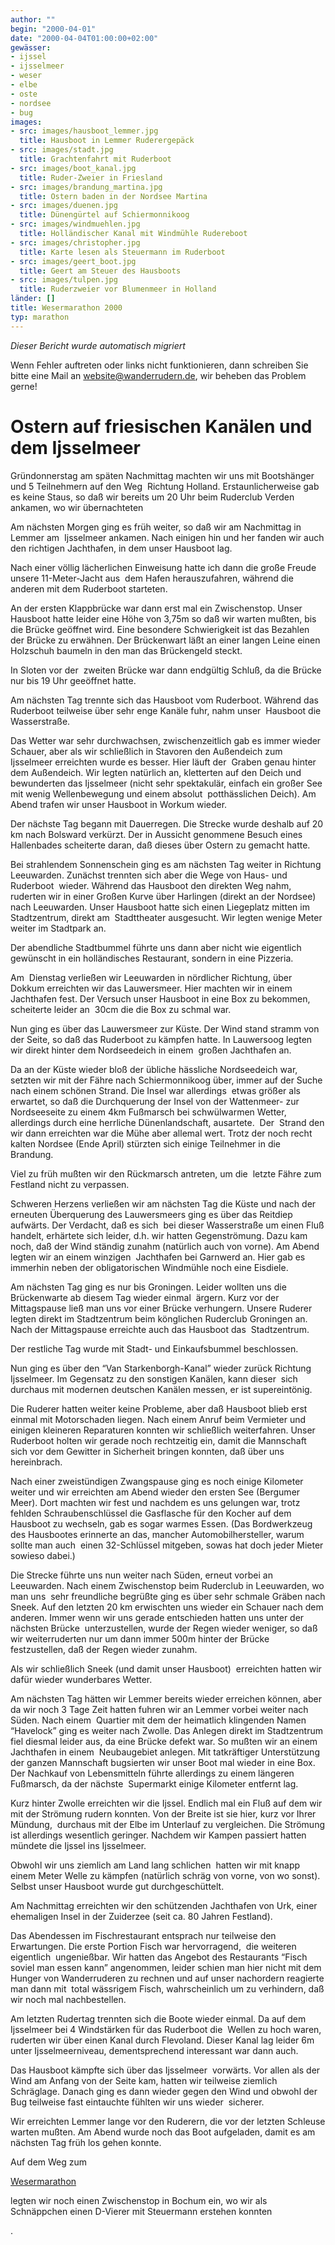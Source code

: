 ```yaml
---
author: ""
begin: "2000-04-01"
date: "2000-04-04T01:00:00+02:00"
gewässer:
- ijssel
- ijsselmeer
- weser
- elbe
- oste
- nordsee
- bug
images:
- src: images/hausboot_lemmer.jpg
  title: Hausboot in Lemmer Ruderergepäck
- src: images/stadt.jpg
  title: Grachtenfahrt mit Ruderboot
- src: images/boot_kanal.jpg
  title: Ruder-Zweier in Friesland
- src: images/brandung_martina.jpg
  title: Ostern baden in der Nordsee Martina
- src: images/duenen.jpg
  title: Dünengürtel auf Schiermonnikoog
- src: images/windmuehlen.jpg
  title: Holländischer Kanal mit Windmühle Rudereboot
- src: images/christopher.jpg
  title: Karte lesen als Steuermann im Ruderboot
- src: images/geert_boot.jpg
  title: Geert am Steuer des Hausboots
- src: images/tulpen.jpg
  title: Ruderzweier vor Blumenmeer in Holland
länder: []
title: Wesermarathon 2000
typ: marathon
---
```



*Dieser Bericht wurde automatisch migriert*

Wenn Fehler auftreten oder links nicht funktionieren, dann schreiben Sie bitte eine Mail an website@wanderrudern.de, wir beheben das Problem gerne!



# Ostern auf friesischen Kanälen und dem Ijsselmeer


Gründonnerstag am späten Nachmittag machten wir uns mit Bootshänger und 5 Teilnehmern auf den Weg  Richtung Holland. Erstaunlicherweise gab es keine Staus, so daß wir bereits um 20 Uhr beim Ruderclub Verden ankamen, wo wir übernachteten

Am nächsten Morgen ging es früh weiter, so daß wir am Nachmittag in Lemmer am  Ijsselmeer ankamen. Nach einigen hin und her fanden wir auch den richtigen Jachthafen, in dem unser Hausboot lag.

Nach einer völlig lächerlichen Einweisung hatte ich dann die große Freude unsere 11-Meter-Jacht aus  dem Hafen herauszufahren, während die anderen mit dem Ruderboot starteten.

An der ersten Klappbrücke war dann erst mal ein Zwischenstop. Unser Hausboot hatte leider eine Höhe von 3,75m so daß wir warten mußten, bis  die Brücke geöffnet wird. Eine besondere Schwierigkeit ist das Bezahlen der Brücke zu erwähnen. Der Brückenwart läßt an einer langen Leine einen Holzschuh baumeln in den man das Brückengeld steckt.

In Sloten vor der  zweiten Brücke war dann endgültig Schluß, da die Brücke nur bis 19 Uhr geeöffnet hatte.

Am nächsten Tag trennte sich das Hausboot vom Ruderboot. Während das Ruderboot teilweise über sehr enge Kanäle fuhr, nahm unser  Hausboot die Wasserstraße.

Das Wetter war sehr durchwachsen, zwischenzeitlich gab es immer wieder Schauer, aber als wir schließlich in Stavoren den Außendeich zum Ijsselmeer erreichten wurde es besser. Hier läuft der  Graben genau hinter dem Außendeich. Wir legten natürlich an, kletterten auf den Deich und bewunderten das Ijsselmeer (nicht sehr spektakulär, einfach ein großer See mit wenig Wellenbewegung und einem absolut  potthässlichen Deich). Am Abend trafen wir unser Hausboot in Workum wieder.

Der nächste Tag begann mit Dauerregen. Die Strecke wurde deshalb auf 20 km nach Bolsward verkürzt. Der in Aussicht genommene Besuch eines  Hallenbades scheiterte daran, daß dieses über Ostern zu gemacht hatte.

Bei strahlendem Sonnenschein ging es am nächsten Tag weiter in Richtung Leeuwarden. Zunächst trennten sich aber die Wege von Haus- und Ruderboot  wieder. Während das Hausboot den direkten Weg nahm, ruderten wir in einer Großen Kurve über Harlingen (direkt an der Nordsee) nach Leeuwarden. Unser Hausboot hatte sich einen Liegeplatz mitten im Stadtzentrum, direkt am  Stadttheater ausgesucht. Wir legten wenige Meter weiter im Stadtpark an.

Der abendliche Stadtbummel führte uns dann aber nicht wie eigentlich gewünscht in ein holländisches Restaurant, sondern in eine Pizzeria.

Am  Dienstag verließen wir Leeuwarden in nördlicher Richtung, über Dokkum erreichten wir das Lauwersmeer. Hier machten wir in einem Jachthafen fest. Der Versuch unser Hausboot in eine Box zu bekommen, scheiterte leider an  30cm die die Box zu schmal war.

Nun ging es über das Lauwersmeer zur Küste. Der Wind stand stramm von der Seite, so daß das Ruderboot zu kämpfen hatte. In Lauwersoog legten wir direkt hinter dem Nordseedeich in einem  großen Jachthafen an.

Da an der Küste wieder bloß der übliche hässliche Nordseedeich war, setzten wir mit der Fähre nach Schiermonnikoog über, immer auf der Suche nach einem schönen Strand. Die Insel war allerdings  etwas größer als erwartet, so daß die Durchquerung der Insel von der Wattenmeer- zur Nordseeseite zu einem 4km Fußmarsch bei schwülwarmen Wetter, allerdings durch eine herrliche Dünenlandschaft, ausartete.  Der  Strand den wir dann erreichten war die Mühe aber allemal wert. Trotz der noch recht kalten Nordsee (Ende April) stürzten sich einige Teilnehmer in die Brandung.

Viel zu früh mußten wir den Rückmarsch antreten, um die  letzte Fähre zum Festland nicht zu verpassen.

Schweren Herzens verließen wir am nächsten Tag die Küste und nach der erneuten Überquerung des Lauwersmeers ging es über das Reitdiep aufwärts. Der Verdacht, daß es sich  bei dieser Wasserstraße um einen Fluß handelt, erhärtete sich leider, d.h. wir hatten Gegenströmung. Dazu kam noch, daß der Wind ständig zunahm (natürlich auch von vorne). Am Abend legten wir an einem winzigen  Jachthafen bei Garnwerd an. Hier gab es immerhin neben der obligatorischen Windmühle noch eine Eisdiele.

Am nächsten Tag ging es nur bis Groningen. Leider wollten uns die Brückenwarte ab diesem Tag wieder einmal  ärgern. Kurz vor der Mittagspause ließ man uns vor einer Brücke verhungern. Unsere Ruderer legten direkt im Stadtzentrum beim könglichen Ruderclub Groningen an. Nach der Mittagspause erreichte auch das Hausboot das  Stadtzentrum.

Der restliche Tag wurde mit Stadt- und Einkaufsbummel beschlossen.

Nun ging es über den “Van Starkenborgh-Kanal” wieder zurück Richtung Ijsselmeer. Im Gegensatz zu den sonstigen Kanälen, kann dieser  sich durchaus mit modernen deutschen Kanälen messen, er ist supereintönig.

Die Ruderer hatten weiter keine Probleme, aber daß Hausboot blieb erst einmal mit Motorschaden liegen. Nach einem Anruf beim Vermieter und  einigen kleineren Reparaturen konnten wir schließlich weiterfahren. Unser Ruderboot holten wir gerade noch rechtzeitig ein, damit die Mannschaft sich vor dem Gewitter in Sicherheit bringen konnten, daß über uns  hereinbrach.

Nach einer zweistündigen Zwangspause ging es noch einige Kilometer weiter und wir erreichten am Abend wieder den ersten See (Bergumer Meer). Dort machten wir fest und nachdem es uns gelungen war, trotz  fehlden Schraubenschlüssel die Gasflasche für den Kocher auf dem Hausboot zu wechseln, gab es sogar warmes Essen. (Das Bordwerkzeug des Hausbootes erinnerte an das, mancher Automobilhersteller, warum sollte man auch  einen 32-Schlüssel mitgeben, sowas hat doch jeder Mieter sowieso dabei.)

Die Strecke führte uns nun weiter nach Süden, erneut vorbei an Leeuwarden. Nach einem Zwischenstop beim Ruderclub in Leeuwarden, wo man uns  sehr freundliche begrüßte ging es über sehr schmale Gräben nach Sneek. Auf den letzten 20 km erwischten uns wieder ein Schauer nach dem anderen. Immer wenn wir uns gerade entschieden hatten uns unter der nächsten Brücke  unterzustellen, wurde der Regen wieder weniger, so daß wir weiterruderten nur um dann immer 500m hinter der Brücke festzustellen, daß der Regen wieder zunahm.

Als wir schließlich Sneek (und damit unser Hausboot)  erreichten hatten wir dafür wieder wunderbares Wetter.

Am nächsten Tag hätten wir Lemmer bereits wieder erreichen können, aber da wir noch 3 Tage Zeit hatten fuhren wir an Lemmer vorbei weiter nach Süden. Nach einem  Quartier mit dem der heimatlich klingenden Namen “Havelock” ging es weiter nach Zwolle. Das Anlegen direkt im Stadtzentrum fiel diesmal leider aus, da eine Brücke defekt war. So mußten wir an einem Jachthafen in einem  Neubaugebiet anlegen. Mit tatkräftiger Unterstützung der ganzen Mannschaft bugsierten wir unser Boot mal wieder in eine Box. Der Nachkauf von Lebensmitteln führte allerdings zu einem längeren Fußmarsch, da der nächste  Supermarkt einige Kilometer entfernt lag.

Kurz hinter Zwolle erreichten wir die Ijssel. Endlich mal ein Fluß auf dem wir mit der Strömung rudern konnten. Von der Breite ist sie hier, kurz vor Ihrer Mündung,  durchaus mit der Elbe im Unterlauf zu vergleichen. Die Strömung ist allerdings wesentlich geringer. Nachdem wir Kampen passiert hatten mündete die Ijssel ins Ijsselmeer.

Obwohl wir uns ziemlich am Land lang schlichen  hatten wir mit knapp einem Meter Welle zu kämpfen (natürlich schräg von vorne, von wo sonst). Selbst unser Hausboot wurde gut durchgeschüttelt.

Am Nachmittag erreichten wir den schützenden Jachthafen von Urk, einer  ehemaligen Insel in der Zuiderzee (seit ca. 80 Jahren Festland).

Das Abendessen im Fischrestaurant entsprach nur teilweise den Erwartungen. Die erste Portion Fisch war hervorragend,  die weiteren eigentlich  ungenießbar. Wir hatten das Angebot des Restaurants “Fisch soviel man essen kann” angenommen, leider schien man hier nicht mit dem Hunger von Wanderruderen zu rechnen und auf unser nachordern reagierte man dann mit  total wässrigem Fisch, wahrscheinlich um zu verhindern, daß wir noch mal nachbestellen.

Am letzten Rudertag trennten sich die Boote wieder einmal. Da auf dem Ijsselmeer bei 4 Windstärken für das Ruderboot die  Wellen zu hoch waren, ruderten wir über einen Kanal durch Flevoland. Dieser Kanal lag leider 6m unter Ijsselmeerniveau, dementsprechend interessant war dann auch.

Das Hausboot kämpfte sich über das Ijsselmeer  vorwärts. Vor allen als der Wind am Anfang von der Seite kam, hatten wir teilweise ziemlich Schräglage. Danach ging es dann wieder gegen den Wind und obwohl der Bug teilweise fast eintauchte fühlten wir uns wieder  sicherer.

Wir erreichten Lemmer lange vor den Ruderern, die vor der letzten Schleuse warten mußten. Am Abend wurde noch das Boot aufgeladen, damit es am nächsten Tag früh los gehen konnte.

Auf dem Weg zum

[Wesermarathon](/berichte/2000/hauptteil_wesermarathon2000)

legten wir noch einen Zwischenstop in Bochum ein, wo wir als Schnäppchen einen D-Vierer mit Steuermann erstehen konnten

.